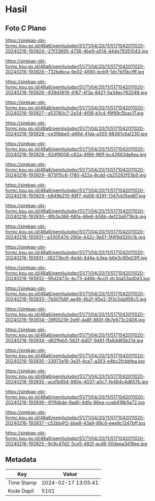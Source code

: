 # Hasil

## Foto C Plano

https://sirekap-obj-formc.kpu.go.id/48a6/pemilu/pdpr/51/71/04/20/11/5171042011020-20240216-193924--27f33695-4736-4be9-a514-444e79351043.jpg

https://sirekap-obj-formc.kpu.go.id/48a6/pemilu/pdpr/51/71/04/20/11/5171042011020-20240216-193926--732bdbca-9e02-4690-bcb9-1dc7b15bcfff.jpg

https://sirekap-obj-formc.kpu.go.id/48a6/pemilu/pdpr/51/71/04/20/11/5171042011020-20240216-193926--639d3616-4167-4f3a-8421-5a34ec762048.jpg

https://sirekap-obj-formc.kpu.go.id/48a6/pemilu/pdpr/51/71/04/20/11/5171042011020-20240216-193927--a53780c7-2e34-4f56-b1c4-f9f69c5bac17.jpg

https://sirekap-obj-formc.kpu.go.id/48a6/pemilu/pdpr/51/71/04/20/11/5171042011020-20240216-193928--ce39bbe5-d49d-41da-a355-88361c6af230.jpg

https://sirekap-obj-formc.kpu.go.id/48a6/pemilu/pdpr/51/71/04/20/11/5171042011020-20240216-193928--92df9008-c82a-4f89-96ff-bc42663da6ea.jpg

https://sirekap-obj-formc.kpu.go.id/48a6/pemilu/pdpr/51/71/04/20/11/5171042011020-20240216-193929--873f15c6-1780-422a-8cdd-cb25292f53b0.jpg

https://sirekap-obj-formc.kpu.go.id/48a6/pemilu/pdpr/51/71/04/20/11/5171042011020-20240216-193929--b849b210-89f7-4d06-8291-1347cb15ed87.jpg

https://sirekap-obj-formc.kpu.go.id/48a6/pemilu/pdpr/51/71/04/20/11/5171042011020-20240216-193930--8fb3a366-66fa-46e6-b58b-def23a9718cb.jpg

https://sirekap-obj-formc.kpu.go.id/48a6/pemilu/pdpr/51/71/04/20/11/5171042011020-20240216-193931--a330547d-290e-442c-9a51-3f4f9d320c1b.jpg

https://sirekap-obj-formc.kpu.go.id/48a6/pemilu/pdpr/51/71/04/20/11/5171042011020-20240216-193931--38273bc6-4edd-4d4a-b3ea-b6e3c90e03ff.jpg

https://sirekap-obj-formc.kpu.go.id/48a6/pemilu/pdpr/51/71/04/20/11/5171042011020-20240216-193932--95d2473c-bc73-446b-8cc0-dc3da53ad0d3.jpg

https://sirekap-obj-formc.kpu.go.id/48a6/pemilu/pdpr/51/71/04/20/11/5171042011020-20240216-193933--7b007b6f-ae46-4b2f-95e2-3f3c5da956c5.jpg

https://sirekap-obj-formc.kpu.go.id/48a6/pemilu/pdpr/51/71/04/20/11/5171042011020-20240216-193934--39f05218-2e6f-4a8f-880f-9b7e673c2408.jpg

https://sirekap-obj-formc.kpu.go.id/48a6/pemilu/pdpr/51/71/04/20/11/5171042011020-20240216-193934--d92ffeb5-562f-4d07-9461-ffa6dd65b21d.jpg

https://sirekap-obj-formc.kpu.go.id/48a6/pemilu/pdpr/51/71/04/20/11/5171042011020-20240216-193935--33972e19-3e2f-4ce7-a263-e4bc2fcbbfea.jpg

https://sirekap-obj-formc.kpu.go.id/48a6/pemilu/pdpr/51/71/04/20/11/5171042011020-20240216-193935--acd1b854-980e-4037-a0c7-fe484c4d657b.jpg

https://sirekap-obj-formc.kpu.go.id/48a6/pemilu/pdpr/51/71/04/20/11/5171042011020-20240216-193936--911fdbde-9ad0-4dfa-96ea-cceb418b5a72.jpg

https://sirekap-obj-formc.kpu.go.id/48a6/pemilu/pdpr/51/71/04/20/11/5171042011020-20240216-193937--c52bb4f2-bbe8-43a9-89c6-eee9c1247bff.jpg

https://sirekap-obj-formc.kpu.go.id/48a6/pemilu/pdpr/51/71/04/20/11/5171042011020-20240216-193925--9c9c47d2-3ce5-482f-acd9-50deea3d18ee.jpg


## Metadata

| Key        | Value               |
| ---------- | ------------------- |
| Time Stamp | 2024-02-17 13:05:41 |
| Kode Dapil | 5101                |




